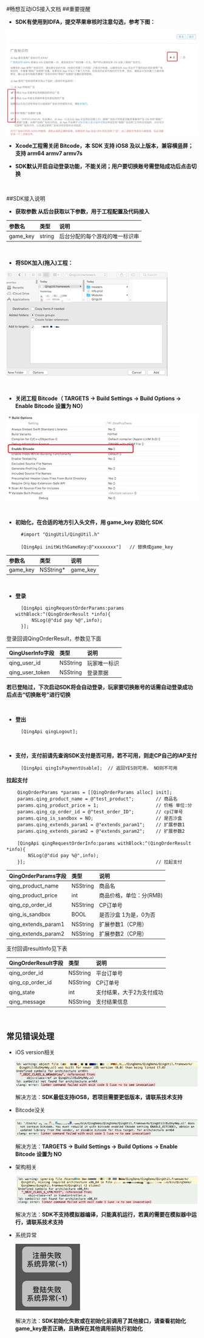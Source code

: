 #畅想互动iOS接入文档
##重要提醒
* **SDK有使用到IDFA，提交苹果审核时注意勾选，参考下图：**

![](md/ReviewIDFA.jpeg)
* **Xcode工程需关闭 Bitcode，本 SDK 支持 iOS8 及以上版本，兼容横竖屏；支持 arm64 armv7 armv7s**
	
* **SDK默认开启自动登录功能，不能关闭；用户要切换账号需登陆成功后点击切换**

</br>

##SDK接入说明
* **获取参数
从后台获取以下参数，用于工程配置及代码接入**


参数名 | 类型 | 说明   
:------- |:------- | :-----------
game_key | string | 后台分配的每个游戏的唯一标识串


</br>

* **将SDK加入(拖入)工程：**

![](md/add.png)

</br>

* **关闭工程 Bitcode（ TARGETS -> Build Settings -> Build Options -> Enable Bitcode 设置为 NO）**

![](md/Bitcode.jpeg)
	

	
</br>

* **初始化，在合适的地方引入头文件，用 game_key 初始化 SDK**



		#import "QingUtil/QingUtil.h"

		[QingApi initWithGameKey:@"xxxxxxxx"]   // 替换成game_key
参数名 | 类型 | 说明   
:------- |:------- | :-----------
game_key | NSString* | game_key

		
			
</br>

* **登录**


		[QingApi qingRequestOrderParams:params withBlock:^(QingOrderResult *info){        
        	NSLog(@"did pay %@",info);
    	}];
登录回调QingOrderResult，参数见下面

QingUserInfo字段 | 类型 | 说明   
:------- |:------- | :-----------
qing\_user\_id | NSString | 玩家唯一标识
qing\_user\_token | NSString | 登录票据

**若已登陆过，下次启动SDK将会自动登录，玩家要切换账号的话需自动登录成功后点击“切换账号”进行切换**
	
</br>

* **登出**
 		
		[QingApi qingLogout];
			
</br>


* **支付，支付前请先查询SDK支付是否可用，若不可用，则走CP自己的IAP支付**


		[QingApi qingIsPaymentUsable];  // 返回YES则可用， NO则不可用
		
**拉起支付**

		QingOrderParams *params = [[QingOrderParams alloc] init];
    	params.qing_product_name = @"test_product";        // 商品名
    	params.qing_product_price = 1;                     // 价格 单位:分
    	params.qing_cp_order_id = @"test_order_ID";        // cp订单号
    	params.qing_is_sandbox = NO;                       // 是否沙盒
    	params.qing_extends_param1 = @"extends_param1";    // 扩展参数1
    	params.qing_extends_param2 = @"extends_param2";    // 扩展参数2
     
    	[QingApi qingRequestOrderInfo:params withBlock:^(QingOrderResult *info){
        	NSLog(@"did pay %@",info);
    	}];                                                // 拉起支付
QingOrderParams字段 | 类型 | 说明   
:------- |:------- | :-----------
qing\_product\_name | NSString | 商品名
qing\_product\_price | int | 商品价格，单位：分(RMB)
qing\_cp\_order\_id | NSString | CP订单号
qing\_is\_sandbox | BOOL | 是否沙盒 1为是，0为否
qing\_extends\_param1 | NSString | 扩展参数1（CP用）
qing\_extends\_param2 | NSString | 扩展参数2（CP用）

支付回调resultInfo见下表	
	
QingOrderResult字段 | 类型 | 说明
:------- |:------- | :-----------
qing\_order\_id | NSString | 平台订单号
qing\_cp\_order\_id | NSString | CP订单号
qing\_state | int | 支付结果，大于2为支付成功
qing_message | NSString | 支付结果信息


	
</br>


## 常见错误处理

* iOS version相关

	![](md/error0.png)
	
	解决方法：**SDK最低支持iOS8，若项目需要更低版本，请联系技术支持**
* Bitcode没关

	![](md/error1.png)
	
	解决方法：**TARGETS -> Build Settings -> Build Options -> Enable Bitcode 设置为 NO**
	
* 架构相关

	![](md/error2.png)
	
	解决方法：**SDK不支持模拟器编译，只能真机运行，若真的需要在模拟器中运行，请联系技术支持**
	
* 系统异常

	![](md/error3.jpeg)

	解决方法：**SDK初始化失败或在初始化前调用了其他接口，请查看初始化game_key是否正确，且确保在其他调用前执行初始化**